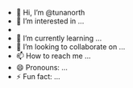 - 👋 Hi, I’m @tunanorth
- 👀 I’m interested in ...
- 
- 🌱 I’m currently learning ...
- 💞️ I’m looking to collaborate on ...
- 📫 How to reach me ...
- 😄 Pronouns: ...
- ⚡ Fun fact: ...



<!---
tunanorth/tunanorth is a ✨ special ✨ repository because its `README.md` (this file) appears on your GitHub profile.
You can click the Preview link to take a look at your changes.
--->

